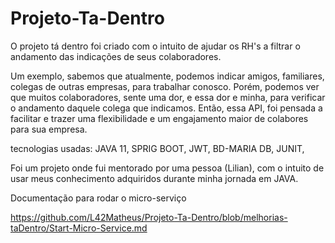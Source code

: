 # Projeto-Ta-Dentro

O projeto tá dentro foi criado com o intuito de ajudar os RH's a filtrar o andamento das indicações de seus colaboradores.


Um exemplo, sabemos que atualmente, podemos indicar amigos, familiares, colegas de outras empresas, para trabalhar conosco.
Porém, podemos ver que muitos colaboradores, sente uma dor, e essa dor e minha, para verificar o andamento daquele colega que indicamos.
Então, essa API, foi pensada a facilitar e trazer uma flexibilidade e um engajamento maior de colabores para sua empresa.


tecnologias usadas:
JAVA 11,
SPRIG BOOT,
JWT,
BD-MARIA DB,
JUNIT,


Foi um projeto onde fui mentorado por uma pessoa (Lilian), com o intuito de usar meus conhecimento adquiridos durante minha jornada em JAVA.

Documentação para rodar o micro-serviço

https://github.com/L42Matheus/Projeto-Ta-Dentro/blob/melhorias-taDentro/Start-Micro-Service.md

